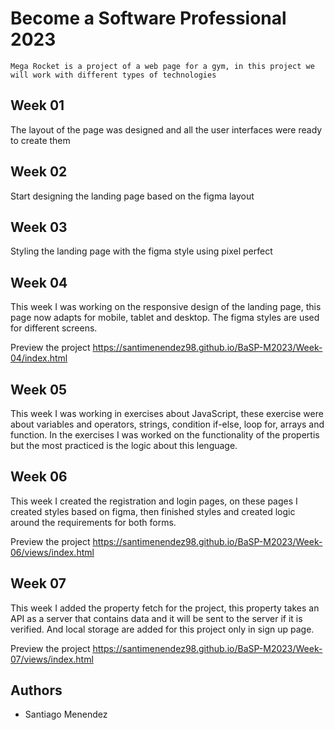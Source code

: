 # Become a Software Professional 2023

```
Mega Rocket is a project of a web page for a gym, in this project we will work with different types of technologies
```

## Week 01

The layout of the page was designed and all the user interfaces were ready to create them

## Week 02

Start designing the landing page based on the figma layout

## Week 03

Styling the landing page with the figma style using pixel perfect

## Week 04

This week I was working on the responsive design of the landing page, this page now adapts for mobile, tablet and desktop. The figma styles are used for different screens.

Preview the project https://santimenendez98.github.io/BaSP-M2023/Week-04/index.html

## Week 05

This week I was working in exercises about JavaScript, these exercise were about variables and operators, strings, condition if-else, loop for, arrays and function. In the exercises I was worked on the functionality of the propertis but the most practiced is the logic about this lenguage.

## Week 06

This week I created the registration and login pages, on these pages I created styles based on figma, then finished styles and created logic around the requirements for both forms.

Preview the project https://santimenendez98.github.io/BaSP-M2023/Week-06/views/index.html

## Week 07

This week I added the property fetch for the project, this property takes an API as a server that contains data and it will be sent to the server if it is verified. And local storage are added for this project only in sign up page.

Preview the project https://santimenendez98.github.io/BaSP-M2023/Week-07/views/index.html

## Authors

- Santiago Menendez
